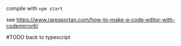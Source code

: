 compile with `npm start`

see https://www.raresportan.com/how-to-make-a-code-editor-with-codemirror6/


#TODO
back to typescript